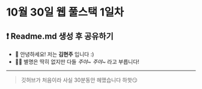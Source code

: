# 10월 30일 웹 풀스택 1일차


## ❗ Readme.md 생성 후 공유하기
- 👋 안녕하세요! 저는 **김현주** 입니다 :)
- 🙋‍♀️ 별명은 딱히 없지만 다들 _주야~ 주야~_ 라고 부릅니다!

---


> 깃허브가 처음이라 사실 30분동안 헤맸습니다 하핫😏
